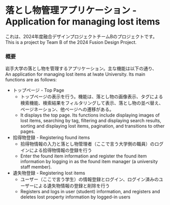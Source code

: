 # 落とし物管理アプリケーション - Application for managing lost items
これは、2024年度融合デザインプロジェクトチームBのプロジェクトです。  
This is a project by Team B of the 2024 Fusion Design Project.

### 概要
岩手大学の落とし物を管理するアプリケーション。主な機能は以下の通り、  
An application for managing lost items at Iwate University. Its main functions are as follows:
* トップページ - Top Page
  * トップページの表示を行う。機能は、落とし物の画像表示、タグによる検索機能、検索結果をフィルタリングして表示、落とし物の並べ替え、ページネーション、他ページへの遷移がある。
  * It displays the top page. Its functions include displaying images of lost items, searching by tag, filtering and displaying search results, sorting and displaying lost items, pagination, and transitions to other pages.
* 拾得物登録 - Registering found items
  * 拾得物情報の入力と落とし物管理者（ここで言う大学側の職員）のログインによる拾得物情報の登録を行う
  * Enter the found item information and register the found item information by logging in as the found item manager (a university staff member).
* 遺失物登録 - Registering lost items
  * ユーザー（ここで言う学生）の情報登録とログイン、ログイン済みのユーザーによる遺失物情報の登録と削除を行う
  * Registers and logs in user (student) information, and registers and deletes lost property information by logged-in users
